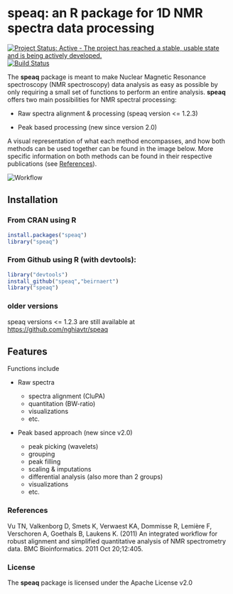 # speaq: an R package for 1D NMR spectra data processing 

[![Project Status: Active - The project has reached a stable, usable state and is being actively developed.](http://www.repostatus.org/badges/latest/active.svg)](http://www.repostatus.org/#active)
[![Build Status](https://travis-ci.com/Beirnaert/speaq.svg?token=RasChTxxFxz6YzsLEhBK&branch=master)](https://travis-ci.com/Beirnaert/speaq)


The **speaq** package is meant to make Nuclear Magnetic Resonance spectroscopy (NMR spectroscopy) data analysis as easy as possible by only requiring a small set of functions to perform an entire analysis. **speaq** offers two main possibilities for NMR spectral processing:

* Raw spectra alignment & processing (speaq version <= 1.2.3)

* Peak based processing (new since version 2.0)


A visual representation of what each method encompasses, and how both methods can be used together can be found in the image below. More specific information on both methods can be found in their respective publications (see [References](#Refs)). 

![Workflow](docimages/speaq-github-workflow.png)


## Installation


### From CRAN using R
```R
install.packages("speaq")   
library("speaq")
```

### From Github using R (with devtools):
```R
library("devtools")
install_github("speaq","beirnaert")
library("speaq")
```

### older versions

speaq versions <= 1.2.3 are still available at https://github.com/nghiavtr/speaq


## Features


Functions include

* Raw spectra 
	- spectra alignment (CluPA)
	- quantitation (BW-ratio)
	- visualizations
	- etc.

* Peak based approach (new since v2.0)
	- peak picking (wavelets)
	- grouping
	- peak filling
	- scaling & imputations
	- differential analysis (also more than 2 groups)
	- visualizations
	- etc.



### <a name="Refs"></a> References 

Vu TN, Valkenborg D, Smets K, Verwaest KA, Dommisse R, Lemière F, Verschoren A, Goethals B, Laukens K. (2011) An integrated workflow for robust alignment and simplified quantitative analysis of NMR spectrometry data. BMC Bioinformatics. 2011 Oct 20;12:405.

### License

The **speaq** package is licensed under the Apache License v2.0 


